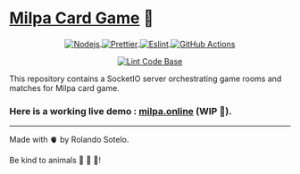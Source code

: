 # [Milpa Card Game](https://milpa.online) 🌵

<p align="center">
  <a href="https://reactjs.org/">
    <img align="center" alt="Nodejs" src="https://img.shields.io/badge/Node.js-43853D?style=for-the-badge&logo=node.js&logoColor=white" />
  </a>
  <a href="https://prettier.io/">
    <img align="center" alt="Prettier" src="https://img.shields.io/badge/prettier-1A2C34?style=for-the-badge&logo=prettier&logoColor=F7BA3E" />
  </a>
  <a href="https://eslint.org/">
    <img align="center" alt="Eslint" src="https://img.shields.io/badge/eslint-3A33D1?style=for-the-badge&logo=eslint&logoColor=white" />
  </a>
  <a href="https://github.com/features/actions">
    <img align="center" alt="GitHub Actions" src="https://img.shields.io/badge/GitHub_Actions-2088FF?style=for-the-badge&logo=github-actions&logoColor=white" />
  </a>
</p>
<p align="center">
  <a href="https://github.com/rolasotelo/milpa-server/actions/workflows/linter.yml">
    <img align="center" alt="Lint Code Base" src="https://github.com/rolasotelo/milpa-server/actions/workflows/linter.yml/badge.svg?branch=main" />
  </a>
</p

This repository contains a SocketIO server orchestrating game rooms and matches for Milpa card game. 

### Here is a working live demo : [milpa.online](https://milpa.online) (WIP 🚧).

---

Made with 🫀 by Rolando Sotelo.

Be kind to animals 🐄 🐖 🐐!